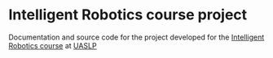 # Intelligent Robotics course project

Documentation and source code for the project developed for the [Intelligent Robotics course](https://infocomp.ingenieria.uaslp.mx/cominf/public/docs/temarios/2818.pdf) at [UASLP](http://www.uaslp.mx/)
